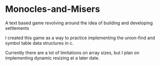 # Monocles-and-Misers
A text based game revolving around the idea of building and developing settlements

I created this game as a way to practice implementing the union-find and symbol table data structures in c.

Currently there are a lot of limitations on array sizes, but I plan on implementing dynamic resizing at a later date.
